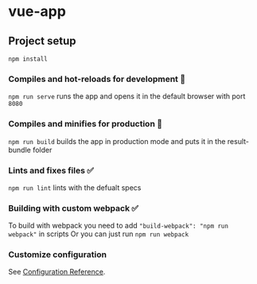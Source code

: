 # vue-app

## Project setup
```
npm install
```

### Compiles and hot-reloads for development :rocket:
```npm run serve``` runs the app and opens it in the default browser with port ```8080```

### Compiles and minifies for production :briefcase:
```npm run build``` builds the app in production mode and puts it in the result-bundle folder

### Lints and fixes files :white_check_mark:
```npm run lint``` lints with the defualt specs

### Building with custom webpack :white_check_mark:
To build with webpack you need to add ```"build-webpack": "npm run webpack"``` in scripts
Or you can just run ```npm run webpack```

### Customize configuration
See [Configuration Reference](https://cli.vuejs.org/config/).
